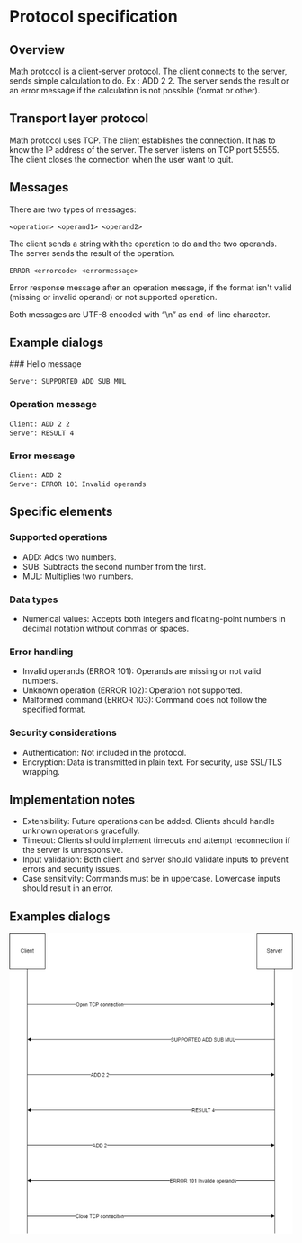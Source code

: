 # Protocol specification
## Overview
Math protocol is a client-server protocol. The client connects to the server, sends simple calculation to do. Ex : ADD 2 2. The server sends the result or an error message if the calculation is not possible (format or other).

## Transport layer protocol
Math protocol uses TCP. The client establishes the connection. It has to know the IP address of the server. The server listens on TCP port 55555.
The client closes the connection when the user want to quit.

## Messages
There are two types of messages:
```
<operation> <operand1> <operand2>
```
The client sends a string with the operation to do and the two operands. The server sends the result of the operation.
```
ERROR <errorcode> <errormessage>
```
Error response message after an operation message, if the format isn't valid (missing or invalid operand) or not supported operation.

Both messages are UTF-8 encoded with “\n” as end-of-line character.

## Example dialogs
### Hello message
```
Server: SUPPORTED ADD SUB MUL
```

### Operation message
```
Client: ADD 2 2
Server: RESULT 4
```

### Error message
```
Client: ADD 2
Server: ERROR 101 Invalid operands
```

## Specific elements
### Supported operations
- ADD: Adds two numbers.
- SUB: Subtracts the second number from the first.
- MUL: Multiplies two numbers.

### Data types
- Numerical values: Accepts both integers and floating-point numbers in decimal notation without commas or spaces.

### Error handling
- Invalid operands (ERROR 101): Operands are missing or not valid numbers.
- Unknown operation (ERROR 102): Operation not supported.
- Malformed command (ERROR 103): Command does not follow the specified format.

### Security considerations
- Authentication: Not included in the protocol.
- Encryption: Data is transmitted in plain text. For security, use SSL/TLS wrapping.

## Implementation notes
- Extensibility: Future operations can be added. Clients should handle unknown operations gracefully.
- Timeout: Clients should implement timeouts and attempt reconnection if the server is unresponsive.
- Input validation: Both client and server should validate inputs to prevent errors and security issues.
- Case sensitivity: Commands must be in uppercase. Lowercase inputs should result in an error.

## Examples dialogs
![Example dialogs](./dialogs.png)